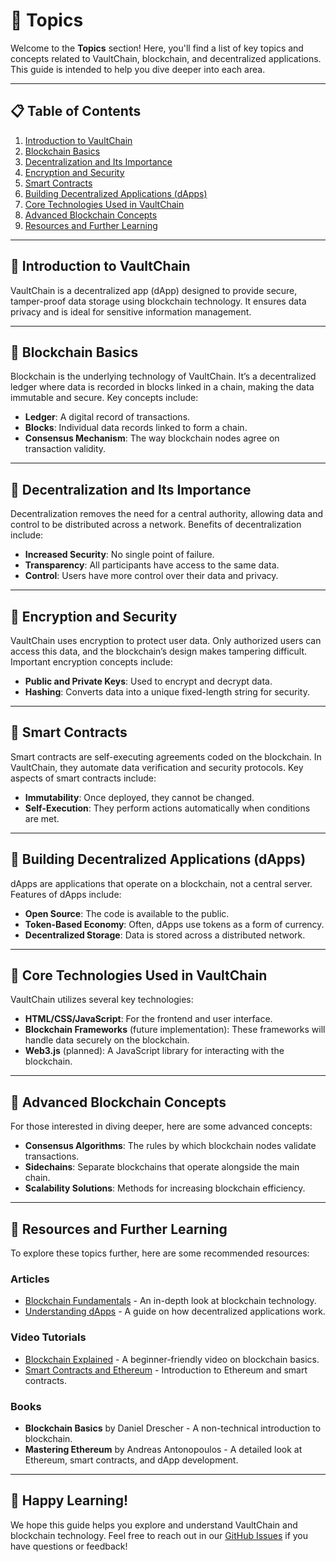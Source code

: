 # 📂 Topics

Welcome to the **Topics** section! Here, you'll find a list of key topics and concepts related to VaultChain, blockchain, and decentralized applications. This guide is intended to help you dive deeper into each area.

---

## 📋 Table of Contents

1. [Introduction to VaultChain](#introduction-to-vaultchain)
2. [Blockchain Basics](#blockchain-basics)
3. [Decentralization and Its Importance](#decentralization-and-its-importance)
4. [Encryption and Security](#encryption-and-security)
5. [Smart Contracts](#smart-contracts)
6. [Building Decentralized Applications (dApps)](#building-decentralized-applications-dapps)
7. [Core Technologies Used in VaultChain](#core-technologies-used-in-vaultchain)
8. [Advanced Blockchain Concepts](#advanced-blockchain-concepts)
9. [Resources and Further Learning](#resources-and-further-learning)

---

## 🔹 Introduction to VaultChain

VaultChain is a decentralized app (dApp) designed to provide secure, tamper-proof data storage using blockchain technology. It ensures data privacy and is ideal for sensitive information management.

---

## 🔹 Blockchain Basics

Blockchain is the underlying technology of VaultChain. It’s a decentralized ledger where data is recorded in blocks linked in a chain, making the data immutable and secure. Key concepts include:

- **Ledger**: A digital record of transactions.
- **Blocks**: Individual data records linked to form a chain.
- **Consensus Mechanism**: The way blockchain nodes agree on transaction validity.

---

## 🔹 Decentralization and Its Importance

Decentralization removes the need for a central authority, allowing data and control to be distributed across a network. Benefits of decentralization include:

- **Increased Security**: No single point of failure.
- **Transparency**: All participants have access to the same data.
- **Control**: Users have more control over their data and privacy.

---

## 🔹 Encryption and Security

VaultChain uses encryption to protect user data. Only authorized users can access this data, and the blockchain’s design makes tampering difficult. Important encryption concepts include:

- **Public and Private Keys**: Used to encrypt and decrypt data.
- **Hashing**: Converts data into a unique fixed-length string for security.

---

## 🔹 Smart Contracts

Smart contracts are self-executing agreements coded on the blockchain. In VaultChain, they automate data verification and security protocols. Key aspects of smart contracts include:

- **Immutability**: Once deployed, they cannot be changed.
- **Self-Execution**: They perform actions automatically when conditions are met.

---

## 🔹 Building Decentralized Applications (dApps)

dApps are applications that operate on a blockchain, not a central server. Features of dApps include:

- **Open Source**: The code is available to the public.
- **Token-Based Economy**: Often, dApps use tokens as a form of currency.
- **Decentralized Storage**: Data is stored across a distributed network.

---

## 🔹 Core Technologies Used in VaultChain

VaultChain utilizes several key technologies:

- **HTML/CSS/JavaScript**: For the frontend and user interface.
- **Blockchain Frameworks** (future implementation): These frameworks will handle data securely on the blockchain.
- **Web3.js** (planned): A JavaScript library for interacting with the blockchain.

---

## 🔹 Advanced Blockchain Concepts

For those interested in diving deeper, here are some advanced concepts:

- **Consensus Algorithms**: The rules by which blockchain nodes validate transactions.
- **Sidechains**: Separate blockchains that operate alongside the main chain.
- **Scalability Solutions**: Methods for increasing blockchain efficiency.

---

## 📘 Resources and Further Learning

To explore these topics further, here are some recommended resources:

### Articles
- [Blockchain Fundamentals](https://www.ibm.com/blockchain/what-is-blockchain) - An in-depth look at blockchain technology.
- [Understanding dApps](https://ethereum.org/en/developers/docs/dapps/) - A guide on how decentralized applications work.

### Video Tutorials
- [Blockchain Explained](https://www.youtube.com/watch?v=SSo_EIwHSd4) - A beginner-friendly video on blockchain basics.
- [Smart Contracts and Ethereum](https://www.youtube.com/watch?v=ZE2HxTmxfrI) - Introduction to Ethereum and smart contracts.

### Books
- **Blockchain Basics** by Daniel Drescher - A non-technical introduction to blockchain.
- **Mastering Ethereum** by Andreas Antonopoulos - A detailed look at Ethereum, smart contracts, and dApp development.

---

## 🎉 Happy Learning!

We hope this guide helps you explore and understand VaultChain and blockchain technology. Feel free to reach out in our [GitHub Issues](https://github.com/adarsh-singh01/VaultChain/issues) if you have questions or feedback!
